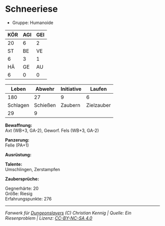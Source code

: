 # Schneeriese  
- Gruppe: Humanoide  

| KÖR | AGI | GEI |  
| --- | --- | --- |  
| 20  | 6   | 2   |
| ST  | BE  | VE  |  
| 6   | 3   | 1   |
| HÄ  | GE  | AU  |  
| 6   | 0   | 0   |


| Leben    | Abwehr   | Initiative | Laufen     |
| -------- | -------- | ---------- | ---------- |
| 180      | 27       | 9          | 6          |
| Schlagen | Schießen | Zaubern    | Zielzauber |
| 29       | 9        |            |            |

**Bewaffnung:**  
Axt (WB+3, GA-2), Geworf. Fels (WB+3, GA-2)

**Panzerung:**  
Felle (PA+1)

**Ausrüstung:**  


**Talente:**  
Umschlingen, Zerstampfen

**Zaubersprüche:**  


Gegnerhärte: 20  
Größe: Riesig  
Erfahrungspunkte: 276  



___
*Fanwerk für [Dungeonslayers](https://www.dungeonslayers.net/) (C) Christian Kennig | Quelle: Ein Riesenproblem | Lizenz: [CC-BY-NC-SA 4.0](https://creativecommons.org/licenses/by-nc-sa/4.0/deed.de)*